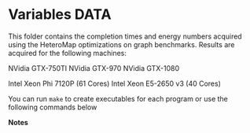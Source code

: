 Variables DATA
==============

This folder contains the completion times and energy numbers acquired using the HeteroMap optimizations on graph benchmarks.
Results are acquired for the following machines:

NVidia GTX-750TI
NVidia GTX-970
NVidia GTX-1080

Intel Xeon Phi 7120P (61 Cores)
Intel Xeon E5-2650 v3 (40 Cores)

You can run ```make``` to create executables for each program or use the following commands below

**Notes**
